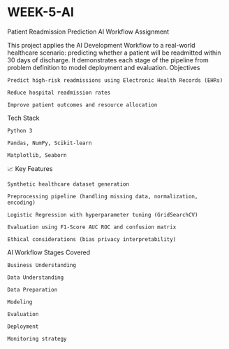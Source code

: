 # WEEK-5-AI

Patient Readmission Prediction  AI Workflow Assignment

This project applies the AI Development Workflow to a real-world healthcare scenario: predicting whether a patient will be readmitted within 30 days of discharge. It demonstrates each stage of the pipeline  from problem definition to model deployment and evaluation.
 Objectives

    Predict high-risk readmissions using Electronic Health Records (EHRs)

    Reduce hospital readmission rates

    Improve patient outcomes and resource allocation


 Tech Stack

    Python 3

    Pandas, NumPy, Scikit-learn

    Matplotlib, Seaborn

📈 Key Features

    Synthetic healthcare dataset generation

    Preprocessing pipeline (handling missing data, normalization, encoding)

    Logistic Regression with hyperparameter tuning (GridSearchCV)

    Evaluation using F1-Score AUC ROC and confusion matrix

    Ethical considerations (bias privacy interpretability)

 AI Workflow Stages Covered

    Business Understanding

    Data Understanding

    Data Preparation

    Modeling

    Evaluation

    Deployment 

    Monitoring strategy 

